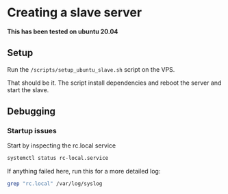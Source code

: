 # Creating a slave server

**This has been tested on ubuntu 20.04**

## Setup
Run the `/scripts/setup_ubuntu_slave.sh` script on the VPS.

That should be it. The script install dependencies and reboot the server and start the slave.

## Debugging 
### Startup issues

Start by inspecting the rc.local service

```bash
systemctl status rc-local.service
```
If anything failed here, run this for a more detailed log:
```bash
grep "rc.local" /var/log/syslog
```